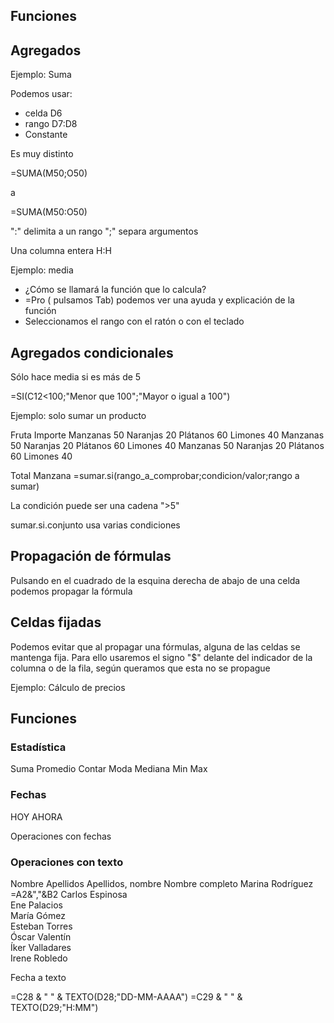 ## Funciones

## Agregados

Ejemplo: Suma

Podemos usar:
* celda D6
* rango D7:D8
* Constante 

Es muy distinto 

=SUMA(M50;O50)

a

=SUMA(M50:O50)


":" delimita a un rango
";" separa argumentos

Una columna entera H:H

Ejemplo: media

* ¿Cómo se llamará la función que lo calcula?
* =Pro ( pulsamos Tab) podemos ver una ayuda y explicación de la función
* Seleccionamos el rango con el ratón o con el teclado

## Agregados condicionales

Sólo hace media si es más de 5

=SI(C12<100;"Menor que 100";"Mayor o igual a 100")

Ejemplo: solo sumar un producto

Fruta	Importe
Manzanas	50
Naranjas	20
Plátanos	60
Limones	40
Manzanas	50
Naranjas	20
Plátanos	60
Limones	40
Manzanas	50
Naranjas	20
Plátanos	60
Limones	40

Total Manzana =sumar.si(rango_a_comprobar;condicion/valor;rango a sumar)


La condición puede ser una cadena ">5"

sumar.si.conjunto usa varias condiciones


## Propagación de fórmulas

Pulsando en el cuadrado de la esquina derecha de abajo de una celda podemos propagar la fórmula

## Celdas fijadas

Podemos evitar que al propagar una fórmulas, alguna de las celdas se mantenga fija. Para ello usaremos el signo "$" delante del indicador de la columna o de la fila, según queramos que esta no se propague

Ejemplo: Cálculo de precios

## Funciones

### Estadística
Suma
Promedio
Contar
Moda
Mediana
Min
Max


### Fechas

HOY
AHORA

Operaciones con fechas


### Operaciones con texto

Nombre	Apellidos	Apellidos, nombre	Nombre completo
Marina	Rodríguez	=A2&","&B2
Carlos	Espinosa		
Ene	Palacios		
María	Gómez		
Esteban	Torres		
Óscar	Valentín		
Íker	Valladares		
Irene	Robledo		

Fecha a texto

=C28 & " " & TEXTO(D28;"DD-MM-AAAA")
=C29 & " " & TEXTO(D29;"H:MM")

